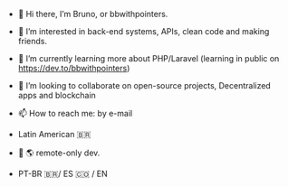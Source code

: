 - :vulcan_salute: Hi there, I’m Bruno, or bbwithpointers.
- 👀 I’m interested in back-end systems, APIs, clean code and making friends.
- 🌱 I’m currently learning more about PHP/Laravel (learning in public on https://dev.to/bbwithpointers)
- 💞️ I’m looking to collaborate on open-source projects, Decentralized apps and blockchain 
- 📫 How to reach me: by e-mail 

- Latin American :brazil: 
- :house_with_garden: :earth_americas: remote-only dev.
- PT-BR :brazil:/ ES :colombia:  / EN 
<!---
brunogbarros/brunogbarros is a ✨ special ✨ repository because its `README.md` (this file) appears on your GitHub profile.
You can click the Preview link to take a look at your changes.
--->
